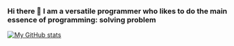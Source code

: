 ### Hi there 👋 I am a versatile programmer who likes to do the main essence of programming: solving problem

<!--
**qori-aziz/qori-aziz** is a ✨ _special_ ✨ repository because its `README.md` (this file) appears on your GitHub profile.

Here are some ideas to get you started:

- 🔭 I’m currently working on ...
- 🌱 I’m currently learning ...
- 👯 I’m looking to collaborate on ...
- 🤔 I’m looking for help with ...
- 💬 Ask me about ...
- 📫 How to reach me: ...
- 😄 Pronouns: ...
- ⚡ Fun fact: ...
-->

[![My GitHub stats](https://github-readme-stats.vercel.app/api?username=qori-aziz&show_icons=true&theme=tokyonight)](https://github.com/anuraghazra/github-readme-stats)
